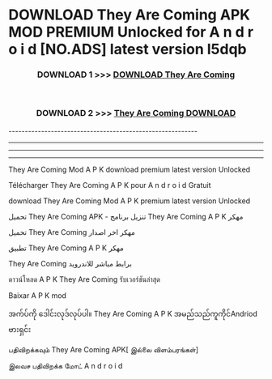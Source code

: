 # DOWNLOAD They Are Coming  APK MOD PREMIUM Unlocked for A n d r o i d [NO.ADS] latest version l5dqb 



<div align="center">

<h3>DOWNLOAD 1 >>> <a href="https://getmod2.web.app/?judul=They Are Coming ">DOWNLOAD They Are Coming </a></h3><br>

<h3>DOWNLOAD 2 >>> <a href="https://getmod2.web.app/?judul=They Are Coming ">They Are Coming  DOWNLOAD </a></h3>

</div>
----------------------------------------------------------

----------------------------------------------------------

----------------------------------------------------------

----------------------------------------------------------

They Are Coming  Mod A P K download premium latest version Unlocked

Télécharger They Are Coming  A P K pour A n d r o i d Gratuit

download They Are Coming  Mod A P K premium latest version Unlocked

تحميل They Are Coming  APK - تنزيل برنامج They Are Coming  A P K مهكر

تحميل They Are Coming  مهكر اخر اصدار

تطبيق They Are Coming  A P K مهكر

They Are Coming  برابط مباشر للاندرويد

ดาวน์โหลด A P K They Are Coming  รับเวอร์ชันล่าสุด

Baixar A P K mod

အက်ပ်ကို ဒေါင်းလုဒ်လုပ်ပါ။ They Are Coming  A P K အမည်သည်ကူကိုင်Andriod ဗားရှင်း

பதிவிறக்கவும் They Are Coming  APK[ இல்லை விளம்பரங்கள்] 
 
இலவச பதிவிறக்க மோட் A n d r o i d



